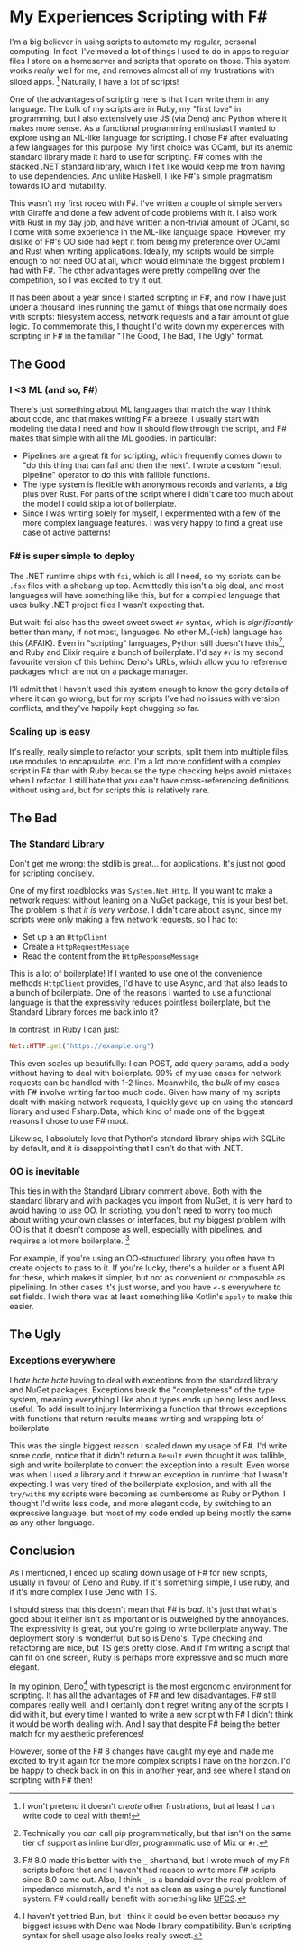 # My Experiences Scripting with F#

I'm a big believer in using scripts to automate my regular, personal computing.
In fact, I've moved a lot of things I used to do in apps to regular files I
store on a homeserver and scripts that operate on those. This system works
*really* well for me, and removes almost all of my frustrations with siloed
apps. [^1] Naturally, I have a lot of scripts!

[^1]: I won't pretend it doesn't *create* other frustrations, but at least I can
    write code to deal with them!

One of the advantages of scripting here is that I can write them in any
language. The bulk of my scripts are in Ruby, my "first love" in programming,
but I also extensively use JS (via Deno) and Python where it makes more sense.
As a functional programming enthusiast I wanted to explore using an ML-like
language for scripting. I chose F# after evaluating a few languages for this
purpose. My first choice was OCaml, but its anemic standard library made it hard
to use for scripting. F# comes with the stacked .NET standard library, which I
felt like would keep me from having to use dependencies. And unlike Haskell, I
like F#'s simple pragmatism towards IO and mutability.

This wasn't my first rodeo with F#. I've written a couple of simple servers with
Giraffe and done a few advent of code problems with it. I also work with Rust in
my day job, and have written a non-trivial amount of OCaml, so I come with some
experience in the ML-like language space. However, my dislike of F#'s OO side
had kept it from being my preference over OCaml and Rust when writing
applications. Ideally, my scripts would be simple enough to not need OO at all,
which would eliminate the biggest problem I had with F#. The other advantages
were pretty compelling over the competition, so I was excited to try it out.

It has been about a year since I started scripting in F#, and now I have just
under a thousand lines running the gamut of things that one normally does with
scripts: filesystem access, network requests and a fair amount of glue logic. To
commemorate this, I thought I'd write down my experiences with scripting in F#
in the familiar "The Good, The Bad, The Ugly" format.

## The Good

### I <3 ML (and so, F#)

There's just something about ML languages that match the way I think about code,
and that makes writing F# a breeze. I usually start with modeling the data I
need and how it should flow through the script, and F# makes that simple with
all the ML goodies. In particular:

- Pipelines are a great fit for scripting, which frequently comes down to "do
  this thing that can fail and then the next". I wrote a custom "result
  pipeline" operator to do this with fallible functions.
- The type system is flexible with anonymous records and variants, a big plus
  over Rust. For parts of the script where I didn't care too much about the
  model I could skip a lot of boilerplate.
- Since I was writing solely for myself, I experimented with a few of the more
  complex language features. I was very happy to find a great use case of active
  patterns!

### F# is super simple to deploy

The .NET runtime ships with `fsi`, which is all I need, so my scripts can be
`.fsx` files with a shebang up top. Admittedly this isn't a big deal, and most
languages will have something like this, but for a compiled language that uses
bulky .NET project files I wasn't expecting that.

But wait: fsi also has the sweet sweet sweet `#r` syntax, which is
*significantly* better than many, if not most, languages. No other ML(-ish)
language has this (AFAIK). Even in "scripting" languages, Python still doesn't
have this[^2], and Ruby and Elixir require a bunch of boilerplate. I'd say `#r` is
my second favourite version of this behind Deno's URLs, which allow you to
reference packages which are not on a package manager.

[^2]: Technically you *can* call pip programmatically, but that isn't on the
    same tier of support as inline bundler, programmatic use of Mix or `#r`.

I'll admit that I haven't used this system enough to know the gory details of
where it can go wrong, but for my scripts I've had no issues with version
conflicts, and they've happily kept chugging so far.

### Scaling up is easy

It's really, really simple to refactor your scripts, split them into multiple
files, use modules to encapsulate, etc. I'm a lot more confident with a complex
script in F# than with Ruby because the type checking helps avoid mistakes when
I refactor. I still hate that you can't have cross-referencing definitions
without using `and`, but for scripts this is relatively rare.

## The Bad

### The Standard Library 

Don't get me wrong: the stdlib is great... for applications. It's just not good
for scripting concisely.

One of my first roadblocks was `System.Net.Http`. If you want to make a network
request without leaning on a NuGet package, this is your best bet. The problem
is that *it is very verbose.* I didn't care about async, since my scripts were
only making a few network requests, so I had to:

- Set up a an `HttpClient`
- Create a `HttpRequestMessage`
- Read the content from the `HttpResponseMessage`

This is a lot of boilerplate! If I wanted to use one of the convenience methods
`HttpClient` provides, I'd have to use Async, and that also leads to a bunch of
boilerplate. One of the reasons I wanted to use a functional language is that
the expressivity reduces pointless boilerplate, but the Standard Library forces
me back into it?

In contrast, in Ruby I can just:

```rb
Net::HTTP.get("https://example.org")
```

This even scales up beautifully: I can POST, add query params, add a body
without having to deal with boilerplate. 99% of my use cases for network
requests can be handled with 1-2 lines. Meanwhile, the *bulk* of my cases with
F# involve writing far too much code. Given how many of my scripts dealt with
making network requests, I quickly gave up on using the standard library and
used Fsharp.Data, which kind of made one of the biggest reasons I chose to use
F# moot.

Likewise, I absolutely love that Python's standard library ships with SQLite by
default, and it is disappointing that I can't do that with .NET.

### OO is inevitable

This ties in with the Standard Library comment above. Both with the standard
library and with packages you import from NuGet, it is very hard to avoid having
to use OO. In scripting, you don't need to worry too much about writing your own
classes or interfaces, but my biggest problem with OO is that it doesn't compose
as well, especially with pipelines, and requires a lot more boilerplate. [^3]

For example, if you're using an OO-structured library, you often have to create
objects to pass to it. If you're lucky, there's a builder or a fluent API for
these, which makes it simpler, but not as convenient or composable as
pipelining. In other cases it's just worse, and you have `<-`s everywhere to set
fields. I wish there was at least something like Kotlin's `apply` to make this
easier.

[^3]: F# 8.0 made this better with the `_` shorthand, but I wrote much of my F#
    scripts before that and I haven't had reason to write more F# scripts since
    8.0 came out. Also, I think `_` is a bandaid over the real problem of
    impedance mismatch, and it's not as clean as using a purely functional
    system. F# could really benefit with something like
    [UFCS](https://tour.dlang.org/tour/en/gems/uniform-function-call-syntax-ufcs).

## The Ugly

### Exceptions everywhere

I *hate hate hate* having to deal with exceptions from the standard library and
NuGet packages. Exceptions break the "completeness" of the type system, meaning
everything I like about types ends up being less and less useful. To add insult
to injury Intermixing a function that throws exceptions with functions that
return results means writing and wrapping lots of boilerplate.

This was the single biggest reason I scaled down my usage of F#. I'd write some
code, notice that it didn't return a `Result` even thought it was fallible, sigh
and write boilerplate to convert the exception into a result. Even worse was
when I used a library and it threw an exception in runtime that I wasn't
expecting. I was very tired of the boilerplate explosion, and with all the
`try/with`s my scripts were becoming as cumbersome as Ruby or Python. I thought
I'd write less code, and more elegant code, by switching to an expressive
language, but most of my code ended up being mostly the same as any other
language.

## Conclusion

As I mentioned, I ended up scaling down usage of F# for new scripts, usually in
favour of Deno and Ruby. If it's something simple, I use ruby, and if it's more
complex I use Deno with TS. 

I should stress that this doesn't mean that F# is *bad*. It's just that what's
good about it either isn't as important or is outweighed by the annoyances. The
expressivity is great, but you're going to write boilerplate anyway. The
deployment story is wonderful, but so is Deno's. Type checking and refactoring
are nice, but TS gets pretty close. And if I'm writing a script that can fit on
one screen, Ruby is perhaps more expressive and so much more elegant.

In my opinion, Deno[^4] with typescript is the most ergonomic environment for
scripting. It has all the advantages of F# and few disadvantages. F# still
compares really well, and I certainly don't regret writing any of the scripts I
did with it, but every time I wanted to write a new script with F# I didn't
think it would be worth dealing with. And I say that despite F# being the better
match for my aesthetic preferences!

However, some of the F# 8 changes have caught my eye and made me excited to try
it again for the more complex scripts I have on the horizon. I'd be happy to
check back in on this in another year, and see where I stand on scripting with
F# then!


[^4]: I haven't yet tried Bun, but I think it could be even better because my
    biggest issues with Deno was Node library compatibility. Bun's scripting
    syntax for shell usage also looks really sweet.


